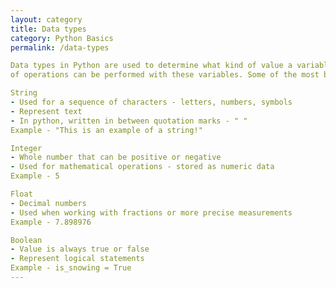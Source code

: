 ```yaml
---
layout: category
title: Data types 
category: Python Basics 
permalink: /data-types 

Data types in Python are used to determine what kind of value a variable holds in a program. This helps to determine what kind
of operations can be performed with these variables. Some of the most basic and used built in data types are explained below. 

String 
- Used for a sequence of characters - letters, numbers, symbols
- Represent text 
- In python, written in between quotation marks - " "
Example - "This is an example of a string!"

Integer 
- Whole number that can be positive or negative
- Used for mathematical operations - stored as numeric data
Example - 5

Float 
- Decimal numbers
- Used when working with fractions or more precise measurements
Example - 7.898976

Boolean 
- Value is always true or false
- Represent logical statements 
Example - is_snowing = True
---
```

